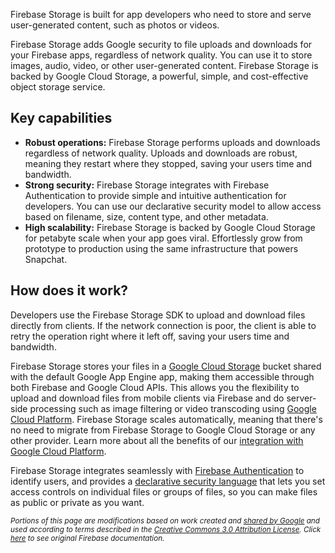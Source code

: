 Firebase Storage is built for app developers who need to store and serve user-generated content, such as photos or videos.

Firebase Storage adds Google security to file uploads and downloads for your Firebase apps, regardless of network quality. You can use it to store images, audio, video, or other user-generated content. Firebase Storage is backed by Google Cloud Storage, a powerful, simple, and cost-effective object storage service.

## Key capabilities

* **Robust operations:** Firebase Storage performs uploads and downloads regardless of network quality. Uploads and downloads are robust, meaning they restart where they stopped, saving your users time and bandwidth.
* **Strong security:** Firebase Storage integrates with Firebase Authentication to provide simple and intuitive authentication for developers. You can use our declarative security model to allow access based on filename, size, content type, and other metadata.
* **High scalability:** Firebase Storage is backed by Google Cloud Storage for petabyte scale when your app goes viral. Effortlessly grow from prototype to production using the same infrastructure that powers Snapchat.

## How does it work?

Developers use the Firebase Storage SDK to upload and download files directly from clients. If the network connection is poor, the client is able to retry the operation right where it left off, saving your users time and bandwidth.

Firebase Storage stores your files in a [Google Cloud Storage][1] bucket shared with the default Google App Engine app, making them accessible through both Firebase and Google Cloud APIs. This allows you the flexibility to upload and download files from mobile clients via Firebase and do server-side processing such as image filtering or video transcoding using [Google Cloud Platform][2]. Firebase Storage scales automatically, meaning that there's no need to migrate from Firebase Storage to Google Cloud Storage or any other provider. Learn more about all the benefits of our [integration with Google Cloud Platform][3].

Firebase Storage integrates seamlessly with [Firebase Authentication][4] to identify users, and provides a [declarative security language][5] that lets you set access controls on individual files or groups of files, so you can make files as public or private as you want.

<sub>_Portions of this page are modifications based on work created and [shared by Google](https://developers.google.com/readme/policies/) and used according to terms described in the [Creative Commons 3.0 Attribution License](http://creativecommons.org/licenses/by/3.0/). Click [here](https://firebase.google.com/docs/storage/) to see original Firebase documentation._</sub>

[1]: https://cloud.google.com/storage
[2]: https://cloud.google.com/
[3]: https://firebase.google.com/docs/storage/gcp-integration
[4]: https://components.xamarin.com/view/firebaseiosauth
[5]: https://firebase.google.com/docs/storage/security/start
